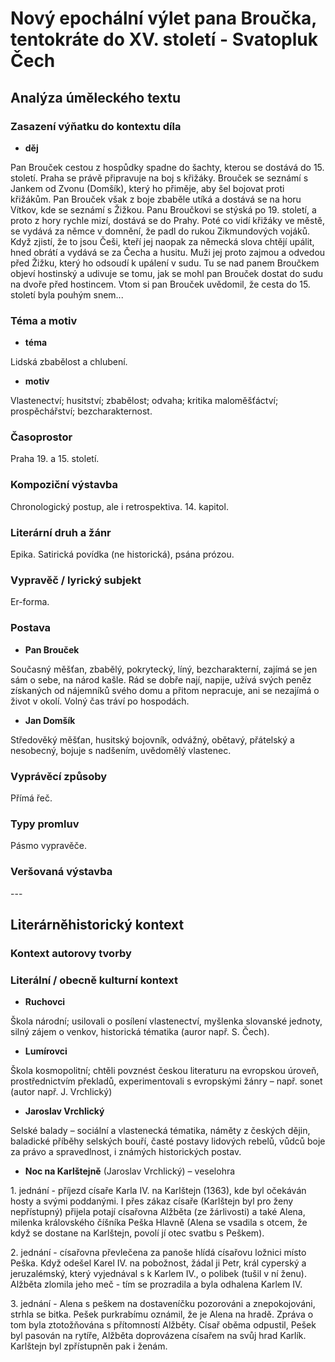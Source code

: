 # Nový epochální výlet pana Broučka, tentokráte do XV. století - Svatopluk Čech

## Analýza úměleckého textu

### Zasazení výňatku do kontextu díla

- **děj**

Pan Brouček cestou z hospůdky spadne do šachty, kterou se dostává do 15. století. Praha se právě připravuje na boj s křižáky. Brouček se seznámí s Jankem od Zvonu (Domšík), který ho přiměje, aby šel bojovat proti křižákům. Pan Brouček však z boje zbaběle utíká a dostává se na horu Vítkov, kde se seznámí s Žižkou. Panu Broučkovi se stýská po 19. století, a proto z hory rychle mizí, dostává se do Prahy. Poté co vidí křižáky ve městě, se vydává za němce v domnění, že padl do rukou Zikmundových vojáků. Když zjistí, že to jsou Češi, kteří jej naopak za německá slova chtějí upálit, hned obrátí a vydává se za Čecha a husitu. Muži jej proto zajmou a odvedou před Žižku, který ho odsoudí k upálení v sudu. Tu se nad panem Broučkem objeví hostinský a udivuje se tomu, jak se mohl pan Brouček dostat do sudu na dvoře před hostincem. Vtom si pan Brouček uvědomil, že cesta do 15. století byla pouhým snem... 

### Téma a motiv

- **téma**

Lidská zbabělost a chlubení.

- **motiv**

Vlastenectví; husitství; zbabělost; odvaha; kritika maloměšťáctví; prospěchářství; bezcharakternost.

### Časoprostor

Praha 19. a 15. století.

### Kompoziční výstavba

Chronologický postup, ale i retrospektiva. 14. kapitol.

### Literární druh a žánr

Epika. Satirická povídka (ne historická), psána prózou.

### Vypravěč / lyrický subjekt

Er-forma.

### Postava

- **Pan Brouček**

Současný měšťan, zbabělý, pokrytecký, líný, bezcharakterní, zajímá se jen sám o sebe, na národ kašle. Rád se dobře nají, napije, užívá svých peněz získaných od nájemníků svého domu a přitom nepracuje, ani se nezajímá o život v okolí. Volný čas tráví po hospodách.

- **Jan Domšík**

Středověký měšťan, husitský bojovník, odvážný, obětavý, přátelský a nesobecný, bojuje s nadšením, uvědomělý vlastenec.

### Vyprávěcí způsoby

Přímá řeč.

### Typy promluv

Pásmo vypravěče.

### Veršovaná výstavba

\-\-\-

## Literárněhistorický kontext

### Kontext autorovy tvorby

### Literální / obecně kulturní kontext

- **Ruchovci**

Škola národní; usilovali o posílení vlastenectví, myšlenka slovanské jednoty, silný zájem o venkov, historická tématika (auror např. S. Čech).

- **Lumírovci**

Škola kosmopolitní; chtěli povznést českou literaturu na evropskou úroveň, prostřednictvím překladů, experimentovali s evropskými žánry – např. sonet (autor např. J. Vrchlický) 

- **Jaroslav Vrchlický**

Selské balady – sociální a vlastenecká tématika, náměty z českých dějin, baladické příběhy selských bouří, časté postavy lidových rebelů, vůdců boje za právo a spravedlnost, i známých historických postav.

- **Noc na Karlštejně** (Jaroslav Vrchlický) – veselohra  

1\. jednání - příjezd císaře Karla IV. na Karlštejn (1363), kde byl očekáván hosty a svými poddanými. I přes zákaz císaře (Karlštejn byl pro ženy nepřístupný) přijela potají císařovna Alžběta (ze žárlivosti) a také Alena, milenka královského číšníka Peška Hlavně (Alena se vsadila s otcem, že když se dostane na Karlštejn, povolí jí otec svatbu s Peškem).

2\. jednání - císařovna převlečena za panoše hlídá císařovu ložnici místo Peška. Když odešel Karel IV. na pobožnost, žádal ji Petr, král cyperský a jeruzalémský, který vyjednával s k Karlem IV., o polibek (tušil v ní ženu). Alžběta zlomila jeho meč - tím se prozradila a byla odhalena Karlem IV.

3\. jednání - Alena s peškem na dostaveníčku pozorováni a znepokojováni, strhla se bitka. Pešek purkrabímu oznámil, že je Alena na hradě. Zpráva o tom byla ztotožňována s přítomností Alžběty. Císař oběma odpustil, Pešek byl pasován na rytíře, Alžběta doprovázena císařem na svůj hrad Karlík. Karlštejn byl zpřístupněn pak i ženám.
